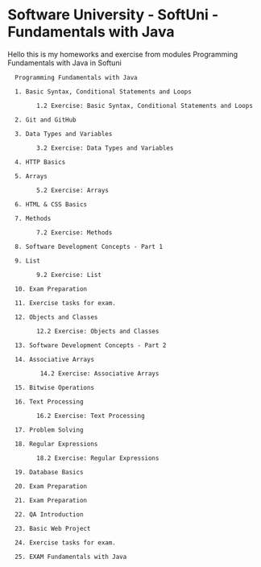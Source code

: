 # Software University - SoftUni - Fundamentals with Java 

Hello this is my homeworks and exercise from modules Programming Fundamentals with Java in Softuni

      Programming Fundamentals with Java 
      
      1. Basic Syntax, Conditional Statements and Loops
      
            1.2 Exercise: Basic Syntax, Conditional Statements and Loops
      
      2. Git and GitHub
      
      3. Data Types and Variables
      
            3.2 Exercise: Data Types and Variables
            
      4. HTTP Basics
      
      5. Arrays
      
            5.2 Exercise: Arrays
            
      6. HTML & CSS Basics
      
      7. Methods
      
            7.2 Exercise: Methods
            
      8. Software Development Concepts - Part 1
      
      9. List
      
            9.2 Exercise: List
            
      10. Exam Preparation
      
      11. Exercise tasks for exam.
      
      12. Objects and Classes
      
            12.2 Exercise: Objects and Classes
            
      13. Software Development Concepts - Part 2
      
      14. Associative Arrays
      
             14.2 Exercise: Associative Arrays
      
      15. Bitwise Operations
      
      16. Text Processing
      
            16.2 Exercise: Text Processing
            
      17. Problem Solving
      
      18. Regular Expressions
      
            18.2 Exercise: Regular Expressions
            
      19. Database Basics
      
      20. Exam Preparation
      
      21. Exam Preparation
      
      22. QA Introduction
      
      23. Basic Web Project
      
      24. Exercise tasks for exam.
      
      25. EXAM Fundamentals with Java
      
      
      
      
      
      
      
      
      
      
      
